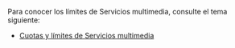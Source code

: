 ﻿Para conocer los límites de Servicios multimedia, consulte el tema siguiente:

 - [Cuotas y límites de Servicios multimedia](../media-services-quotas-and-limitations)

<!--HONumber=47-->
